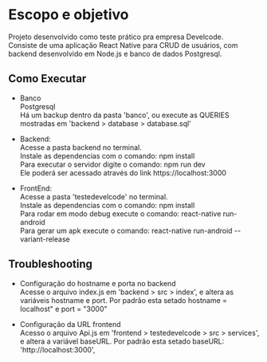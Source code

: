 # Escopo e objetivo

Projeto desenvolvido como teste prático pra empresa Develcode. <br/>
Consiste de uma aplicação React Native para CRUD de usuários, com backend desenvolvido em Node.js e banco de dados Postgresql.

## Como Executar

- Banco<br/>
  Postgresql<br/>
  Há um backup dentro da pasta 'banco', ou execute as QUERIES mostradas em 'backend > database > database.sql'

- Backend:<br/>
Acesse a pasta backend no terminal.<br/>
Instale as dependencias com o comando: npm install<br/>
Para executar o servidor digite o comando: npm run dev<br/>
Ele poderá ser acessado através do link https://localhost:3000

- FrontEnd:<br/>
Acesse a pasta 'testedevelcode' no terminal.<br/>
Instale as dependencias com o comando: npm install<br/>
Para rodar em modo debug execute o comando: react-native run-android <br/>
Para gerar um apk execute o comando: react-native run-android --variant-release

## Troubleshooting

- Configuração do hostname e porta no backend<br/>
  Acesse o arquivo index.js em 'backend > src > index', e altera as variáveis hostname e port. Por padrão esta setado hostname = localhost" e port = "3000"
  
- Configuração da URL frontend<br/>
  Acesso o arquivo Api.js em 'frontend > testedevelcode > src > services', e altera a variável baseURL. Por padrão esta setado baseURL: 'http://localhost:3000',
